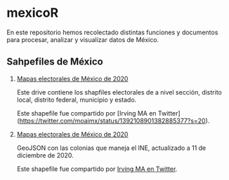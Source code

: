 # mexicoR

En este repositorio hemos recolectado distintas funciones y documentos para procesar, analizar y visualizar datos de México.

## Sahpefiles de México

1.  [Mapas electorales de México de 2020](<https://drive.google.com/drive/folders/135yT_-xH_f0G-jbRen3XNlI8Vql0ekB0>)

    Este drive contiene los shapfiles electorales de a nivel sección, distrito local, distrito federal, municipio y estado.

    Este shapefile fue compartido por [Irving MA en Twitter] (<https://twitter.com/moaimx/status/1392108901382885377?s=20>).

2.  [Mapas electorales de México de 2020](<http://www.datamx.io/dataset/colonias-ine-2020>)

    GeoJSON con las colonias que maneja el INE, actualizado a 11 de diciembre de 2020.

    Este shapefile fue compartido por [Irving MA en Twitter](<https://twitter.com/moaimx/status/1412834463302705161?s=20>).
